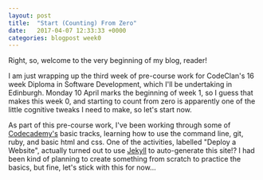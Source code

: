 ```yaml
---
layout: post
title:  "Start (Counting) From Zero"
date:   2017-04-07 12:33:33 +0000
categories: blogpost week0
---
```

Right, so, welcome to the very beginning of my blog, reader!

I am just wrapping up the third week of pre-course work for CodeClan's 16 week Diploma in Software Development, which I'll be undertaking in Edinburgh. Monday 10 April marks the beginning of week 1, so I guess that makes this week 0, and starting to count from zero is apparently one of the little cognitive tweaks I need to make, so let's start now.

As part of this pre-course work, I've been working through some of [Codecademy's](https://www.codecademy.com) basic tracks, learning how to use the command line, git, ruby, and basic html and css. One of the activities, labelled "Deploy a Website", actually turned out to use [Jekyll](http://jekyllrb.com/) to auto-generate this site!? I had been kind of planning to create something from scratch to practice the basics, but fine, let's stick with this for now...

